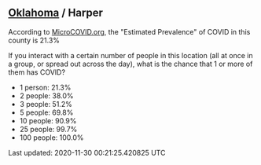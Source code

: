 
## [Oklahoma](/united-states/oklahoma) / Harper

According to [MicroCOVID.org](http://microcovid.org),
the "Estimated Prevalence" of COVID in this county is 21.3%

If you interact with a certain number of people in this location
(all at once in a group, or spread out across the day), what is the chance that
1 or more of them has COVID?

- 1 person: 21.3%
- 2 people: 38.0%
- 3 people: 51.2%
- 5 people: 69.8%
- 10 people: 90.9%
- 25 people: 99.7%
- 100 people: 100.0%

Last updated: 2020-11-30 00:21:25.420825 UTC
